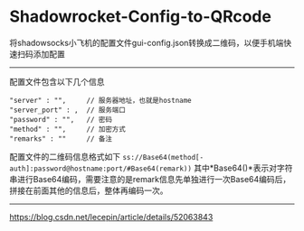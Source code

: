 # Shadowrocket-Config-to-QRcode
将shadowsocks小飞机的配置文件gui-config.json转换成二维码，以便手机端快速扫码添加配置

---

配置文件包含以下几个信息
```
"server" : "",     // 服务器地址，也就是hostname
"server_port" : ,  // 服务端口
"password" : "",   // 密码
"method" : "",     // 加密方式
"remarks" : ""     // 备注
```
配置文件的二维码信息格式如下
`ss://Base64(method[-auth]:password@hostname:port/#Base64(remark))`
其中*Base64()*表示对字符串进行Base64编码，需要注意的是remark信息先单独进行一次Base64编码后，拼接在前面其他的信息后，整体再编码一次。

---

https://blog.csdn.net/lecepin/article/details/52063843
